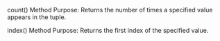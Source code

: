 count() Method
Purpose: Returns the number of times a specified value appears in the tuple.

index() Method
Purpose: Returns the first index of the specified value.